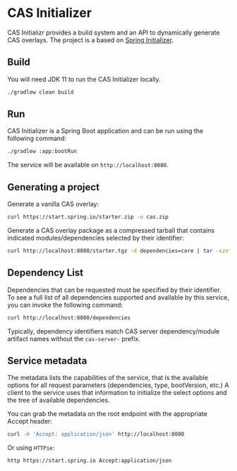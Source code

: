 # CAS Initializer

CAS Initializr provides a build system and an API to dynamically generate 
CAS overlays. The project is a based on [Spring Initializer](https://github.com/spring-io/initializr).

## Build

You will need JDK 11 to run the CAS Initializer locally.

```bash
./gradlew clean build
```                  

## Run

CAS Initializer is a Spring Boot application and can be run using the following command:

```bash
./gradlew :app:bootRun
```

The service will be available on `http://localhost:8080`.

## Generating a project

Generate a vanilla CAS overlay:

```bash
curl https://start.spring.io/starter.zip -o cas.zip
```

Generate a CAS overlay package as a compressed tarball 
that contains indicated modules/dependencies selected by their identifier:

```bash
curl http://localhost:8080/starter.tgz -d dependencies=core | tar -xzvf -
```

## Dependency List

Dependencies that can be requested must be specified by their identifier. To see a full list of
all dependencies supported and available by this service, you can invoke the following command:

```bash
curl http://localhost:8080/dependencies
```

Typically, dependency identifiers match CAS server 
dependency/module artifact names without the `cas-server-` prefix.

## Service metadata

The metadata lists the capabilities of the service, 
that is the available options for all request parameters 
(dependencies, type, bootVersion, etc.) A client to the service 
uses that information to initialize the select options and the tree of available dependencies.

You can grab the metadata on the root endpoint with the appropriate Accept header:

```bash
curl -H 'Accept: application/json' http://localhost:8080
```     

Or using `HTTPie`:

```bash
http https://start.spring.io Accept:application/json
```
